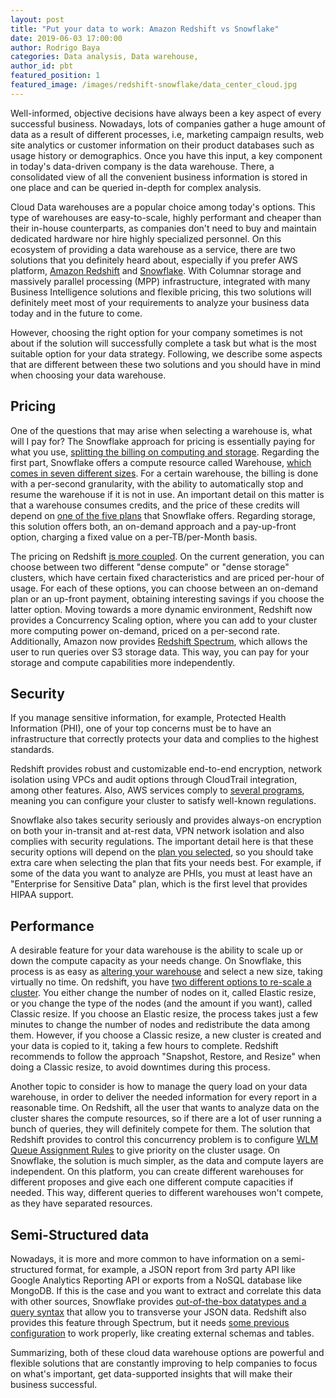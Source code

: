 ```yaml
---
layout: post
title: "Put your data to work: Amazon Redshift vs Snowflake"
date: 2019-06-03 17:00:00
author: Rodrigo Baya
categories: Data analysis, Data warehouse, 
author_id: pbt
featured_position: 1
featured_image: /images/redshift-snowflake/data_center_cloud.jpg
---
```


Well-informed, objective decisions have always been a key aspect of every successful business.
Nowadays, lots of companies gather a huge amount of data as a result of different processes, i.e, marketing campaign results, web site analytics or customer information on their product databases such as usage history or demographics.
Once you have this input, a key component in today's data-driven company is the data warehouse.
There, a consolidated view of all the convenient business information is stored in one place and can be queried in-depth for complex analysis.

Cloud Data warehouses are a popular choice among today's options. 
This type of warehouses are easy-to-scale, highly performant and cheaper than their in-house counterparts, as companies don't need to buy and maintain dedicated hardware nor hire highly specialized personnel.
On this ecosystem of providing a data warehouse as a service, there are two solutions that you definitely heard about, especially if you prefer AWS platform, [Amazon Redshift](https://aws.amazon.com/redshift/) and [Snowflake](https://www.snowflake.com/). 
With Columnar storage and massively parallel processing (MPP) infrastructure, integrated with many Business Intelligence solutions and flexible pricing, this two solutions will definitely meet most of your requirements to analyze your business data today and in the future to come.

However, choosing the right option for your company sometimes is not about if the solution will successfully complete a task but what is the most suitable option for your data strategy.
Following, we describe some aspects that are different between these two solutions and you should have in mind when choosing your data warehouse.

## Pricing

One of the questions that may arise when selecting a warehouse is, what will I pay for?
The Snowflake approach for pricing is essentially paying for what you use, [splitting the billing on computing and storage](https://www.snowflake.com/pricing/).
Regarding the first part, Snowflake offers a compute resource called Warehouse, [which comes in seven different sizes](https://docs.snowflake.net/manuals/user-guide/warehouses-overview.html#warehouse-size).
For a certain warehouse, the billing is done with a per-second granularity, with the ability to automatically stop and resume the warehouse if it is not in use.
An important detail on this matter is that a warehouse consumes credits, and the price of these credits will depend on [one of the five plans](https://www.snowflake.com/pricing/) that Snowflake offers.
Regarding storage, this solution offers both, an on-demand approach and a pay-up-front option, charging a fixed value on a per-TB/per-Month basis.

The pricing on Redshift [is more coupled](https://aws.amazon.com/redshift/pricing/).
On the current generation, you can choose between two different "dense compute" or "dense storage" clusters, which have certain fixed characteristics and are priced per-hour of usage.
For each of these options, you can choose between an on-demand plan or an up-front payment, obtaining interesting savings if you choose the latter option.
Moving towards a more dynamic environment, Redshift now provides a Concurrency Scaling option, where you can add to your cluster more computing power on-demand, priced on a per-second rate.
Additionally, Amazon now provides [Redshift Spectrum](https://aws.amazon.com/blogs/big-data/amazon-redshift-spectrum-extends-data-warehousing-out-to-exabytes-no-loading-required/), which allows the user to run queries over S3 storage data.
This way, you can pay for your storage and compute capabilities more independently.

## Security

If you manage sensitive information, for example, Protected Health Information (PHI), one of your top concerns must be to have an infrastructure that correctly protects your data and complies to the highest standards.

Redshift provides robust and customizable end-to-end encryption, network isolation using VPCs and audit options through CloudTrail integration, among other features.
Also, AWS services comply to [several programs](https://aws.amazon.com/compliance/programs/), meaning you can configure your cluster to satisfy well-known regulations.

Snowflake also takes security seriously and provides always-on encryption on both your in-transit and at-rest data, VPN network isolation and also complies with security regulations. 
The important detail here is that these security options will depend on the [plan you selected](https://www.snowflake.com/pricing/), so you should take extra care when selecting the plan that fits your needs best.
For example, if some of the data you want to analyze are PHIs, you must at least have an "Enterprise for Sensitive Data" plan, which is the first level that provides HIPAA support.

## Performance

A desirable feature for your data warehouse is the ability to scale up or down the compute capacity as your needs change.
On Snowflake, this process is as easy as [altering your warehouse](https://docs.snowflake.net/manuals/user-guide/warehouses-tasks.html#resizing-a-warehouse) and select a new size, taking virtually no time.
On redshift, you have [two different options to re-scale a cluster](https://docs.aws.amazon.com/redshift/latest/mgmt/rs-resize-tutorial.html).
You either change the number of nodes on it, called Elastic resize, or you change the type of the nodes (and the amount if you want), called Classic resize.
If you choose an Elastic resize, the process takes just a few minutes to change the number of nodes and redistribute the data among them.
However, if you choose a Classic resize, a new cluster is created and your data is copied to it, taking a few hours to complete.
Redshift recommends to follow the approach "Snapshot, Restore, and Resize" when doing a Classic resize, to avoid downtimes during this process.

Another topic to consider is how to manage the query load on your data warehouse, in order to deliver the needed information for every report in a reasonable time.
On Redshift, all the user that wants to analyze data on the cluster shares the compute resources, so if there are a lot of user running a bunch of queries, they will definitely compete for them.
The solution that Redshift provides to control this concurrency problem is to configure [WLM Queue Assignment Rules](https://docs.aws.amazon.com/redshift/latest/dg/cm-c-wlm-queue-assignment-rules.html) to give priority on the cluster usage.
On Snowflake, the solution is much simpler, as the data and compute layers are independent.
On this platform, you can create different warehouses for different proposes and give each one different compute capacities if needed. This way, different queries to different warehouses won't compete, as they have separated resources.

## Semi-Structured data

Nowadays, it is more and more common to have information on a semi-structured format, for example, a JSON report from 3rd party API like Google Analytics Reporting API or exports from a NoSQL database like MongoDB.
If this is the case and you want to extract and correlate this data with other sources, Snowflake provides [out-of-the-box datatypes and a query syntax](https://docs.snowflake.net/manuals/sql-reference/data-types-semistructured.html) that allow you to transverse your JSON data.
Redshift also provides this feature through Spectrum, but it needs [some previous configuration](https://docs.aws.amazon.com/redshift/latest/dg/c-getting-started-using-spectrum.html) to work properly, like creating external schemas and tables.


Summarizing, both of these cloud data warehouse options are powerful and flexible solutions that are constantly improving to help companies to focus on what's important, get data-supported insights that will make their business successful.